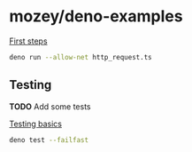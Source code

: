 # mozey/deno-examples

[First steps](https://deno.com/manual@v1.34.2/getting_started/first_steps)

```bash
deno run --allow-net http_request.ts
```

## Testing

**TODO** Add some tests

[Testing basics](https://deno.com/manual@v1.34.2/basics/testing)

```bash
deno test --failfast
```
